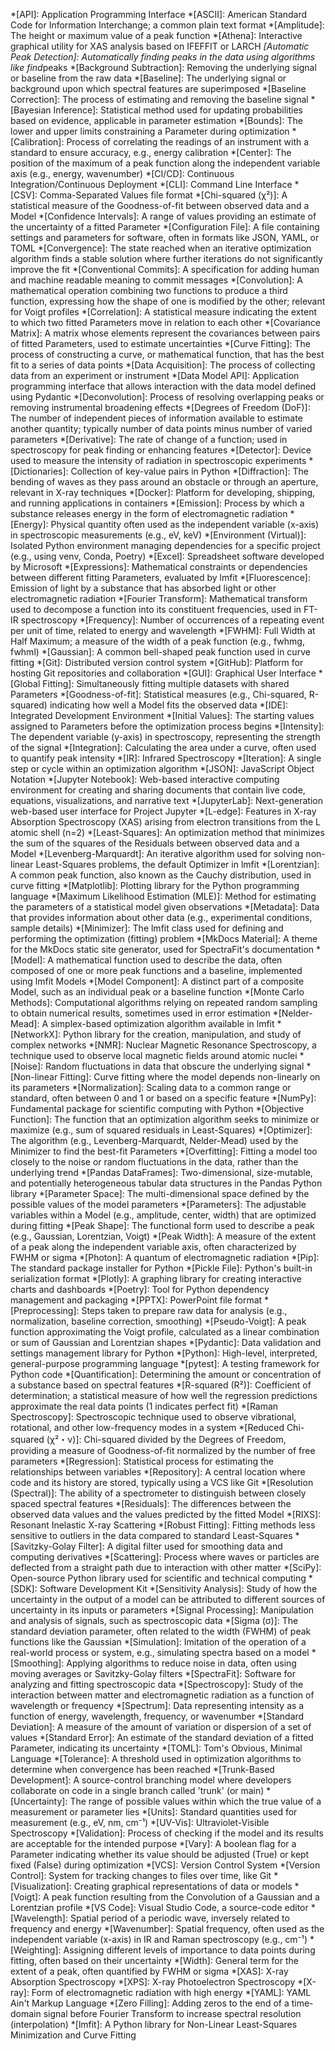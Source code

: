 <!-- trunk-ignore-all(prettier) -->
<!-- trunk-ignore(markdownlint/MD041) -->
*[API]: Application Programming Interface
*[ASCII]: American Standard Code for Information Interchange; a common plain text format
*[Amplitude]: The height or maximum value of a peak function
*[Athena]: Interactive graphical utility for XAS analysis based on IFEFFIT or LARCH
*[Automatic Peak Detection]: Automatically finding peaks in the data using algorithms like find*peaks
*[Background Subtraction]: Removing the underlying signal or baseline from the raw data
*[Baseline]: The underlying signal or background upon which spectral features are superimposed
*[Baseline Correction]: The process of estimating and removing the baseline signal
*[Bayesian Inference]: Statistical method used for updating probabilities based on evidence, applicable in parameter estimation
*[Bounds]: The lower and upper limits constraining a Parameter during optimization
*[Calibration]: Process of correlating the readings of an instrument with a standard to ensure accuracy, e.g., energy calibration
*[Center]: The position of the maximum of a peak function along the independent variable axis (e.g., energy, wavenumber)
*[CI/CD]: Continuous Integration/Continuous Deployment
*[CLI]: Command Line Interface
*[CSV]: Comma-Separated Values file format
*[Chi-squared (χ²)]: A statistical measure of the Goodness-of-fit between observed data and a Model
*[Confidence Intervals]: A range of values providing an estimate of the uncertainty of a fitted Parameter
*[Configuration File]: A file containing settings and parameters for software, often in formats like JSON, YAML, or TOML
*[Convergence]: The state reached when an iterative optimization algorithm finds a stable solution where further iterations do not significantly improve the fit
*[Conventional Commits]: A specification for adding human and machine readable meaning to commit messages
*[Convolution]: A mathematical operation combining two functions to produce a third function, expressing how the shape of one is modified by the other; relevant for Voigt profiles
*[Correlation]: A statistical measure indicating the extent to which two fitted Parameters move in relation to each other
*[Covariance Matrix]: A matrix whose elements represent the covariances between pairs of fitted Parameters, used to estimate uncertainties
*[Curve Fitting]: The process of constructing a curve, or mathematical function, that has the best fit to a series of data points
*[Data Acquisition]: The process of collecting data from an experiment or instrument
*[Data Model API]: Application programming interface that allows interaction with the data model defined using Pydantic
*[Deconvolution]: Process of resolving overlapping peaks or removing instrumental broadening effects
*[Degrees of Freedom (DoF)]: The number of independent pieces of information available to estimate another quantity; typically number of data points minus number of varied parameters
*[Derivative]: The rate of change of a function; used in spectroscopy for peak finding or enhancing features
*[Detector]: Device used to measure the intensity of radiation in spectroscopic experiments
*[Dictionaries]: Collection of key-value pairs in Python
*[Diffraction]: The bending of waves as they pass around an obstacle or through an aperture, relevant in X-ray techniques
*[Docker]: Platform for developing, shipping, and running applications in containers
*[Emission]: Process by which a substance releases energy in the form of electromagnetic radiation
*[Energy]: Physical quantity often used as the independent variable (x-axis) in spectroscopic measurements (e.g., eV, keV)
*[Environment (Virtual)]: Isolated Python environment managing dependencies for a specific project (e.g., using venv, Conda, Poetry)
*[Excel]: Spreadsheet software developed by Microsoft
*[Expressions]: Mathematical constraints or dependencies between different fitting Parameters, evaluated by lmfit
*[Fluorescence]: Emission of light by a substance that has absorbed light or other electromagnetic radiation
*[Fourier Transform]: Mathematical transform used to decompose a function into its constituent frequencies, used in FT-IR spectroscopy
*[Frequency]: Number of occurrences of a repeating event per unit of time, related to energy and wavelength
*[FWHM]: Full Width at Half Maximum; a measure of the width of a peak function (e.g., fwhmg, fwhml)
*[Gaussian]: A common bell-shaped peak function used in curve fitting
*[Git]: Distributed version control system
*[GitHub]: Platform for hosting Git repositories and collaboration
*[GUI]: Graphical User Interface
*[Global Fitting]: Simultaneously fitting multiple datasets with shared Parameters
*[Goodness-of-fit]: Statistical measures (e.g., Chi-squared, R-squared) indicating how well a Model fits the observed data
*[IDE]: Integrated Development Environment
*[Initial Values]: The starting values assigned to Parameters before the optimization process begins
*[Intensity]: The dependent variable (y-axis) in spectroscopy, representing the strength of the signal
*[Integration]: Calculating the area under a curve, often used to quantify peak intensity
*[IR]: Infrared Spectroscopy
*[Iteration]: A single step or cycle within an optimization algorithm
*[JSON]: JavaScript Object Notation
*[Jupyter Notebook]: Web-based interactive computing environment for creating and sharing documents that contain live code, equations, visualizations, and narrative text
*[JupyterLab]: Next-generation web-based user interface for Project Jupyter
*[L-edge]: Features in X-ray Absorption Spectroscopy (XAS) arising from electron transitions from the L atomic shell (n=2)
*[Least-Squares]: An optimization method that minimizes the sum of the squares of the Residuals between observed data and a Model
*[Levenberg-Marquardt]: An iterative algorithm used for solving non-linear Least-Squares problems, the default Optimizer in lmfit
*[Lorentzian]: A common peak function, also known as the Cauchy distribution, used in curve fitting
*[Matplotlib]: Plotting library for the Python programming language
*[Maximum Likelihood Estimation (MLE)]: Method for estimating the parameters of a statistical model given observations
*[Metadata]: Data that provides information about other data (e.g., experimental conditions, sample details)
*[Minimizer]: The lmfit class used for defining and performing the optimization (fitting) problem
*[MkDocs Material]: A theme for the MkDocs static site generator, used for SpectraFit's documentation
*[Model]: A mathematical function used to describe the data, often composed of one or more peak functions and a baseline, implemented using lmfit Models
*[Model Component]: A distinct part of a composite Model, such as an individual peak or a baseline function
*[Monte Carlo Methods]: Computational algorithms relying on repeated random sampling to obtain numerical results, sometimes used in error estimation
*[Nelder-Mead]: A simplex-based optimization algorithm available in lmfit
*[NetworkX]: Python library for the creation, manipulation, and study of complex networks
*[NMR]: Nuclear Magnetic Resonance Spectroscopy, a technique used to observe local magnetic fields around atomic nuclei
*[Noise]: Random fluctuations in data that obscure the underlying signal
*[Non-linear Fitting]: Curve fitting where the model depends non-linearly on its parameters
*[Normalization]: Scaling data to a common range or standard, often between 0 and 1 or based on a specific feature
*[NumPy]: Fundamental package for scientific computing with Python
*[Objective Function]: The function that an optimization algorithm seeks to minimize or maximize (e.g., sum of squared residuals in Least-Squares)
*[Optimizer]: The algorithm (e.g., Levenberg-Marquardt, Nelder-Mead) used by the Minimizer to find the best-fit Parameters
*[Overfitting]: Fitting a model too closely to the noise or random fluctuations in the data, rather than the underlying trend
*[Pandas DataFrames]: Two-dimensional, size-mutable, and potentially heterogeneous tabular data structures in the Pandas Python library
*[Parameter Space]: The multi-dimensional space defined by the possible values of the model parameters
*[Parameters]: The adjustable variables within a Model (e.g., amplitude, center, width) that are optimized during fitting
*[Peak Shape]: The functional form used to describe a peak (e.g., Gaussian, Lorentzian, Voigt)
*[Peak Width]: A measure of the extent of a peak along the independent variable axis, often characterized by FWHM or sigma
*[Photon]: A quantum of electromagnetic radiation
*[Pip]: The standard package installer for Python
*[Pickle File]: Python's built-in serialization format
*[Plotly]: A graphing library for creating interactive charts and dashboards
*[Poetry]: Tool for Python dependency management and packaging
*[PPTX]: PowerPoint file format
*[Preprocessing]: Steps taken to prepare raw data for analysis (e.g., normalization, baseline correction, smoothing)
*[Pseudo-Voigt]: A peak function approximating the Voigt profile, calculated as a linear combination or sum of Gaussian and Lorentzian shapes
*[Pydantic]: Data validation and settings management library for Python
*[Python]: High-level, interpreted, general-purpose programming language
*[pytest]: A testing framework for Python code
*[Quantification]: Determining the amount or concentration of a substance based on spectral features
*[R-squared (R²)]: Coefficient of determination; a statistical measure of how well the regression predictions approximate the real data points (1 indicates perfect fit)
*[Raman Spectroscopy]: Spectroscopic technique used to observe vibrational, rotational, and other low-frequency modes in a system
*[Reduced Chi-squared (χ²・ν)]: Chi-squared divided by the Degrees of Freedom, providing a measure of Goodness-of-fit normalized by the number of free parameters
*[Regression]: Statistical process for estimating the relationships between variables
*[Repository]: A central location where code and its history are stored, typically using a VCS like Git
*[Resolution (Spectral)]: The ability of a spectrometer to distinguish between closely spaced spectral features
*[Residuals]: The differences between the observed data values and the values predicted by the fitted Model
*[RIXS]: Resonant Inelastic X-ray Scattering
*[Robust Fitting]: Fitting methods less sensitive to outliers in the data compared to standard Least-Squares
*[Savitzky-Golay Filter]: A digital filter used for smoothing data and computing derivatives
*[Scattering]: Process where waves or particles are deflected from a straight path due to interaction with other matter
*[SciPy]: Open-source Python library used for scientific and technical computing
*[SDK]: Software Development Kit
*[Sensitivity Analysis]: Study of how the uncertainty in the output of a model can be attributed to different sources of uncertainty in its inputs or parameters
*[Signal Processing]: Manipulation and analysis of signals, such as spectroscopic data
*[Sigma (σ)]: The standard deviation parameter, often related to the width (FWHM) of peak functions like the Gaussian
*[Simulation]: Imitation of the operation of a real-world process or system, e.g., simulating spectra based on a model
*[Smoothing]: Applying algorithms to reduce noise in data, often using moving averages or Savitzky-Golay filters
*[SpectraFit]: Software for analyzing and fitting spectroscopic data
*[Spectroscopy]: Study of the interaction between matter and electromagnetic radiation as a function of wavelength or frequency
*[Spectrum]: Data representing intensity as a function of energy, wavelength, frequency, or wavenumber
*[Standard Deviation]: A measure of the amount of variation or dispersion of a set of values
*[Standard Error]: An estimate of the standard deviation of a fitted Parameter, indicating its uncertainty
*[TOML]: Tom's Obvious, Minimal Language
*[Tolerance]: A threshold used in optimization algorithms to determine when convergence has been reached
*[Trunk-Based Development]: A source-control branching model where developers collaborate on code in a single branch called 'trunk' (or main)
*[Uncertainty]: The range of possible values within which the true value of a measurement or parameter lies
*[Units]: Standard quantities used for measurement (e.g., eV, nm, cm⁻¹)
*[UV-Vis]: Ultraviolet-Visible Spectroscopy
*[Validation]: Process of checking if the model and its results are acceptable for the intended purpose
*[Vary]: A boolean flag for a Parameter indicating whether its value should be adjusted (True) or kept fixed (False) during optimization
*[VCS]: Version Control System
*[Version Control]: System for tracking changes to files over time, like Git
*[Visualization]: Creating graphical representations of data or models
*[Voigt]: A peak function resulting from the Convolution of a Gaussian and a Lorentzian profile
*[VS Code]: Visual Studio Code, a source-code editor
*[Wavelength]: Spatial period of a periodic wave, inversely related to frequency and energy
*[Wavenumber]: Spatial frequency, often used as the independent variable (x-axis) in IR and Raman spectroscopy (e.g., cm⁻¹)
*[Weighting]: Assigning different levels of importance to data points during fitting, often based on their uncertainty
*[Width]: General term for the extent of a peak, often quantified by FWHM or sigma
*[XAS]: X-ray Absorption Spectroscopy
*[XPS]: X-ray Photoelectron Spectroscopy
*[X-ray]: Form of electromagnetic radiation with high energy
*[YAML]: YAML Ain't Markup Language
*[Zero Filling]: Adding zeros to the end of a time-domain signal before Fourier Transform to increase spectral resolution (interpolation) \*[lmfit]: A Python library for Non-Linear Least-Squares Minimization and Curve Fitting
